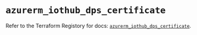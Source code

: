 # `azurerm_iothub_dps_certificate`

Refer to the Terraform Registory for docs: [`azurerm_iothub_dps_certificate`](https://registry.terraform.io/providers/hashicorp/azurerm/3.63.0/docs/resources/iothub_dps_certificate).
